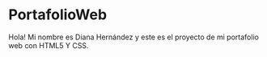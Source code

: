 # PortafolioWeb
Hola! Mi nombre es Diana Hernández y este es el proyecto de mi portafolio web con HTML5 Y CSS. 
